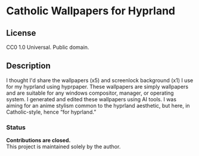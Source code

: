 # Catholic Wallpapers for Hyprland

## License
CC0 1.0 Universal. Public domain.

## Description
I thought I'd share the wallpapers (x5) and screenlock background (x1) I use for my hyprland using hyprpaper.
These wallpapers are simply wallpapers and are suitable for any windows compositor, manager, or operating system.
I generated and edited these wallpapers using AI tools. I was aiming for an anime stylism common to the hyprland aesthetic, but here, in Catholic-style, hence “for hyprland.”

### Status
**Contributions are closed.**  
This project is maintained solely by the author.
